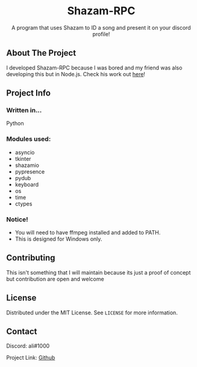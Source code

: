 <!--
*** Thanks for checking out the Best-README-Template. If you have a suggestion
*** that would make this better, please fork the repo and create a pull request
*** or simply open an issue with the tag "enhancement".
*** Thanks again! Now go create something AMAZING! :D
-->



<!-- PROJECT SHIELDS -->
<!--

<!-- PROJECT LOGO -->
<br />
<p align="center">
  <a href="https://github.com/othneildrew/Best-README-Template">
  </a>

  <h1 align="center">Shazam-RPC</h1>

  <p align="center">
    A program that uses Shazam to ID a song and present it on your discord profile!
  </p>
</p>

<!-- ABOUT THE PROJECT -->
## About The Project

I developed Shazam-RPC because I was bored and my friend was also developing this but in Node.js. Check his work out [here](https://github.com/NyleCohen/funkd)! 

## Project Info

### Written in...
Python

### Modules used:
* asyncio
* tkinter
* shazamio
* pypresence
* pydub
* keyboard
* os
* time
* ctypes

### Notice!
* You will need to have ffmpeg installed and added to PATH.
* This is designed for Windows only.

<!-- CONTRIBUTING -->
## Contributing

This isn't something that I will maintain because its just a proof of concept but contribution are open and welcome



<!-- LICENSE -->
## License

Distributed under the MIT License. See `LICENSE` for more information.



<!-- CONTACT -->
## Contact

Discord: ali#1000

Project Link: [Github](https://github.com/aliisverymad/shazam-rpc)
